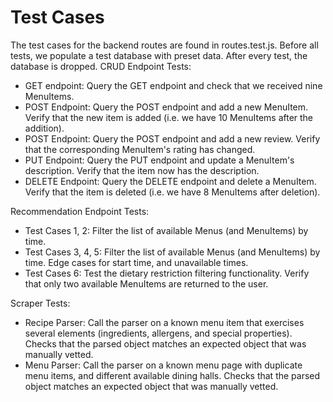 # Test Cases

The test cases for the backend routes are found in routes.test.js. 
Before all tests, we populate a test database with preset data. After every test, the database is dropped. 
CRUD Endpoint Tests:
  - GET endpoint: Query the GET endpoint and check that we received nine MenuItems.
  - POST Endpoint: Query the POST endpoint and add a new MenuItem. Verify that the new item is added (i.e. we have 10 MenuItems after the addition).
  - POST Endpoint: Query the POST endpoint and add a new review. Verify that the corresponding MenuItem's rating has changed. 
  - PUT Endpoint: Query the PUT endpoint and update a MenuItem's description. Verify that the item now has the description.
  - DELETE Endpoint: Query the DELETE endpoint and delete a MenuItem. Verify that the item is deleted (i.e. we have 8 MenuItems after deletion).

Recommendation Endpoint Tests:
 - Test Cases 1, 2: Filter the list of available Menus (and MenuItems) by time.
 - Test Cases 3, 4, 5: Filter the list of available Menus (and MenuItems) by time. Edge cases for start time, and unavailable times.
 - Test Cases 6: Test the dietary restriction filtering functionality. Verify that only two available MenuItems are returned to the user.

Scraper Tests:
 - Recipe Parser: Call the parser on a known menu item that exercises several elements (ingredients, allergens, and special properties). Checks that the parsed object matches an expected object that was manually vetted.
 - Menu Parser: Call the parser on a known menu page with duplicate menu items, and different available dining halls. Checks that the parsed object matches an expected object that was manually vetted.
